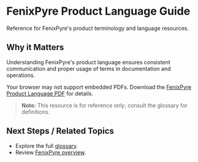 # FenixPyre Product Language Guide

Reference for FenixPyre's product terminology and language resources.


## Why it Matters
Understanding FenixPyre's product language ensures consistent communication and proper usage of terms in documentation and operations.

Your browser may not support embedded PDFs. Download the [FenixPyre Product Language PDF](https://cdn.document360.io/020d5947-532e-4bc4-b091-0dbe6e5b5465/Images/Documentation/Anchor%E2%84%A2%20Product%20Language.pdf) for details.

<!-- VIDEO: ./media/11-references-&-glossary/product-language.mp4 | Alt: Overview of product language guide | Duration: 30s -->

> **Note:** This resource is for reference only; consult the glossary for definitions.

## Next Steps / Related Topics
- Explore the full [glossary](/11-references-&-glossary/index.md).
- Review [FenixPyre overview](/01-overview/index.md).